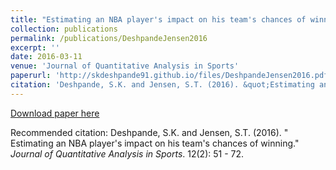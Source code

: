 ```yaml
---
title: "Estimating an NBA player's impact on his team's chances of winning"
collection: publications
permalink: /publications/DeshpandeJensen2016
excerpt: ''
date: 2016-03-11
venue: 'Journal of Quantitative Analysis in Sports'
paperurl: 'http://skdeshpande91.github.io/files/DeshpandeJensen2016.pdf'
citation: 'Deshpande, S.K. and Jensen, S.T. (2016). &quot;Estimating an NBA player's impact on his team's chances of winning.&quot; <i>Journal of Quantitative Analysis in Sports</i>. 12(2): 51 - 72.'
---
```


[Download paper here](http://skdeshpande91.github.io/files/DeshpandeJensen2016.pdf)

Recommended citation: Deshpande, S.K. and Jensen, S.T. (2016). &quot; Estimating an NBA player's impact on his team's chances of winning.&quot; <i>Journal of Quantitative Analysis in Sports</i>. 12(2): 51 - 72.
